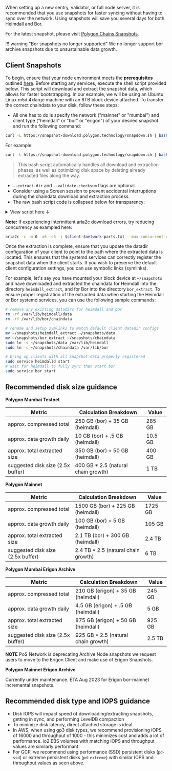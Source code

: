 When setting up a new sentry, validator, or full node server, it is recommended that you use snapshots for faster syncing without having to sync over the network. Using snapshots will save you several days for both Heimdall and Bor.

For the latest snapshot, please visit [Polygon Chains Snapshots](https://snapshot.polygon.technology/).

!!! warning "Bor snapshots no longer supported"
    We no longer support bor archive snapshots due to unsustainable data growth.

## Client Snapshots

To begin, ensure that your node environment meets the **prerequisites** outlined [here](https://wiki.polygon.technology/docs/operate/full-node-binaries/). Before starting any services, execute the shell script provided below. This script will download and extract the snapshot data, which allows for faster bootstrapping. In our example, we will be using an Ubuntu Linux m5d.4xlarge machine with an 8TB block device attached.
To transfer the correct chaindata to your disk, follow these steps:

- All one has to do is specify the network ("mainnet" or "mumbai") and client type ("heimdall" or "bor" or "erigon") of your desired snapshot and run the following command:

```bash
curl -L https://snapshot-download.polygon.technology/snapdown.sh | bash -s -- --network {{ network }} --client {{ client }} --extract-dir {{ extract_dir }} --validate-checksum {{ true / false }}
```

For example:

```bash
curl -L https://snapshot-download.polygon.technology/snapdown.sh | bash -s -- --network mainnet --client heimdall --extract-dir data --validate-checksum true
```

> This bash script automatically handles all download and extraction phases, as well as optimizing disk space by deleting already extracted files along the way.

- `--extract-dir` and `--validate-checksum` flags are optional.
- Consider using a Screen session to prevent accidental interruptions during the chaindata download and extraction process.
- The raw bash script code is collapsed below for transparency:

<details>
<summary>View script here ↓</summary>

```bash
  #!/bin/bash

  function validate_network() {
    if [[ "$1" != "mainnet" && "$1" != "mumbai" ]]; then
      echo "Invalid network input. Please enter 'mainnet' or 'mumbai'."
      exit 1
    fi
  }

  function validate_client() {
    if [[ "$1" != "heimdall" && "$1" != "bor" && "$1" != "erigon" ]]; then
      echo "Invalid client input. Please enter 'heimdall' or 'bor' or 'erigon'."
      exit 1
    fi
  }

  function validate_checksum() {
    if [[ "$1" != "true" && "$1" != "false" ]]; then
      echo "Invalid checksum input. Please enter 'true' or 'false'."
      exit 1
    fi
  }

  # Parse command-line arguments
  while [[ $# -gt 0 ]]; do
    key="$1"

    case $key in
      -n | --network)
        validate_network "$2"
        network="$2"
        shift # past argument
        shift # past value
        ;;
      -c | --client)
        validate_client "$2"
        client="$2"
        shift # past argument
        shift # past value
        ;;
      -d | --extract-dir)
        extract_dir="$2"
        shift # past argument
        shift # past value
        ;;
      -v | --validate-checksum)
        validate_checksum "$2"
        checksum="$2"
        shift # past argument
        shift # past value
        ;;
      *) # unknown option
        echo "Unknown option: $1"
        exit 1
        ;;
    esac
  done

  # Set default values if not provided through command-line arguments
  network=${network:-mumbai}
  client=${client:-heimdall}
  extract_dir=${extract_dir:-"${client}_extract"}
  checksum=${checksum:-false}


  # install dependencies and cursor to extract directory
  sudo apt-get update -y
  sudo apt-get install -y zstd pv aria2
  mkdir -p "$extract_dir"
  cd "$extract_dir"

  # download compiled incremental snapshot files list
  aria2c -x6 -s6 "https://snapshot-download.polygon.technology/$client-$network-parts.txt"

  # remove hash lines if user declines checksum verification
  if [ "$checksum" == "false" ]; then
      sed -i '/checksum/d' $client-$network-parts.txt
  fi

  # download all incremental files, includes automatic checksum verification per increment
  aria2c -x6 -s6 --max-tries=0 --save-session-interval=60 --save-session=$client-$network-failures.txt --max-connection-per-server=4 --retry-wait=3 --check-integrity=$checksum -i $client-$network-parts.txt

  max_retries=5
  retry_count=0

  while [ $retry_count -lt $max_retries ]; do
      echo "Retrying failed parts, attempt $((retry_count + 1))..."
      aria2c -x6 -s6 --max-tries=0 --save-session-interval=60 --save-session=$client-$network-failures.txt --max-connection-per-server=4 --retry-wait=3 --check-integrity=$checksum -i $client-$network-failures.txt

      # Check the exit status of the aria2c command
      if [ $? -eq 0 ]; then
          echo "Command succeeded."
          break  # Exit the loop since the command succeeded
      else
          echo "Command failed. Retrying..."
          retry_count=$((retry_count + 1))
      fi
  done

  # Don't extract if download/retries failed.
  if [ $retry_count -eq $max_retries ]; then
      echo "Download failed. Restart the script to resume downloading."
      exit 1
  fi

  declare -A processed_dates

  # Join bulk parts into valid tar.zst and extract
  for file in $(find . -name "$client-$network-snapshot-bulk-*-part-*" -print | sort); do
      date_stamp=$(echo "$file" | grep -o 'snapshot-.*-part' | sed 's/snapshot-\(.*\)-part/\1/')

      # Check if we have already processed this date
      if [[ -z "${processed_dates[$date_stamp]}" ]]; then
          processed_dates[$date_stamp]=1
          output_tar="$client-$network-snapshot-${date_stamp}.tar.zst"
          echo "Join parts for ${date_stamp} then extract"
          cat $client-$network-snapshot-${date_stamp}-part* > "$output_tar"
          rm $client-$network-snapshot-${date_stamp}-part*
          pv $output_tar | tar -I zstd -xf - -C . && rm $output_tar
      fi
  done

  # Join incremental following day parts
  for file in $(find . -name "$client-$network-snapshot-*-part-*" -print | sort); do
      date_stamp=$(echo "$file" | grep -o 'snapshot-.*-part' | sed 's/snapshot-\(.*\)-part/\1/')

      # Check if we have already processed this date
      if [[ -z "${processed_dates[$date_stamp]}" ]]; then
          processed_dates[$date_stamp]=1
          output_tar="$client-$network-snapshot-${date_stamp}.tar.zst"
          echo "Join parts for ${date_stamp} then extract"
          cat $client-$network-snapshot-${date_stamp}-part* > "$output_tar"
          rm $client-$network-snapshot-${date_stamp}-part*
          pv $output_tar | tar -I zstd -xf - -C . --strip-components=3 && rm $output_tar
      fi
  done
```

</details>

**Note:** If experiencing intermittent aria2c download errors, try reducing concurrency as exampled here:

```bash
aria2c -c -m 0 -x6 -s6 -i $client-$network-parts.txt --max-concurrent-downloads=1
```

Once the extraction is complete, ensure that you update the datadir configuration of your client to point to the path where the extracted data is located. This ensures that the systemd services can correctly register the snapshot data when the client starts.
If you wish to preserve the default client configuration settings, you can use symbolic links (symlinks).

For example, let's say you have mounted your block device at `~/snapshots` and have downloaded and extracted the chaindata
for Heimdall into the directory `heimdall_extract`, and for Bor into the directory `bor_extract`. To ensure proper registration
of the extracted data when starting the Heimdall or Bor systemd services, you can use the following sample commands:

```bash
# remove any existing datadirs for heimdall and bor
rm -rf /var/lib/heimdall/data
rm -rf /var/lib/bor/chaindata

# rename and setup symlinks to match default client datadir configs
mv ~/snapshots/heimdall_extract ~/snapshots/data
mv ~/snapshots/bor_extract ~/snapshots/chaindata
sudo ln -s ~/snapshots/data /var/lib/heimdall
sudo ln -s ~/snapshots/chaindata /var/lib/bor

# bring up clients with all snapshot data properly registered
sudo service heimdalld start
# wait for heimdall to fully sync then start bor
sudo service bor start
```

## Recommended disk size guidance

**Polygon Mumbai Testnet**

| Metric | Calculation Breakdown | Value |
| ------ | --------------------- | ----------- |
| approx. compressed total | 250 GB (bor) + 35 GB (heimdall) | 285 GB |
| approx. data growth daily | 10 GB (bor) + .5 GB (heimdall) | 10.5 GB |
| approx. total extracted size | 350 GB (bor) + 50 GB (heimdall) | 400 GB |
| suggested disk size (2.5x buffer) | 400 GB * 2.5 (natural chain growth) | 1 TB |

**Polygon Mainnet**

| Metric | Calculation Breakdown | Value |
| ------ | --------------------- | ----------- |
| approx. compressed total | 1500 GB (bor) + 225 GB (heimdall) | 1725 GB |
| approx. data growth daily | 100 GB (bor) + 5 GB (heimdall) | 105 GB |
| approx. total extracted size | 2.1 TB (bor) + 300 GB (heimdall) | 2.4 TB |
| suggested disk size (2.5x buffer) | 2.4 TB * 2.5 (natural chain growth) | 6 TB |

**Polygon Mumbai Erigon Archive**

| Metric | Calculation Breakdown | Value |
| ------ | --------------------- | ----------- |
| approx. compressed total | 210 GB (erigon) + 35 GB (heimdall) | 245 GB |
| approx. data growth daily | 4.5 GB (erigon) + .5 GB (heimdall) | 5 GB |
| approx. total extracted size | 875 GB (erigon) + 50 GB (heimdall) | 925 GB |
| suggested disk size (2.5x buffer) | 925 GB * 2.5 (natural chain growth) | 2.5 TB |

**NOTE**
PoS Network is deprecating Archive Node snapshots we request users to move to the Erigon Client and make use of Erigon Snapshots.

**Polygon Mainnet Erigon Archive**

Currently under maintenance. ETA Aug 2023 for Erigon bor-mainnet incremental snapshots.

## Recommended disk type and IOPS guidance

- Disk IOPS will impact speed of downloading/extracting snapshots,
  getting in sync, and performing LevelDB compaction
- To minimize disk latency, direct attached storage is ideal.
- In AWS, when using gp3 disk types, we recommend provisioning IOPS of 16000 and
  throughput of 1000 - this minimizes cost and adds a lot of performance. io2 EBS volumes with matching IOPS and throughput values are similarly performant.
- For GCP, we recommend using performance (SSD) persistent disks (`pd-ssd`) or extreme persistent disks (`pd-extreme`) with similar IOPS and throughput values as seen above.
